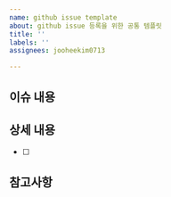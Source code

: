 ```yaml
---
name: github issue template
about: github issue 등록을 위한 공통 템플릿
title: ''
labels: ''
assignees: jooheekim0713

---
```


## 이슈 내용
>

## 상세 내용
-[ ]

## 참고사항
